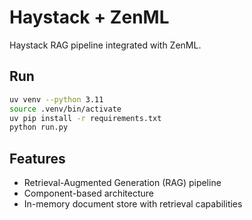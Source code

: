 # Haystack + ZenML

Haystack RAG pipeline integrated with ZenML.

## Run
```bash
uv venv --python 3.11
source .venv/bin/activate
uv pip install -r requirements.txt
python run.py
```

## Features
- Retrieval-Augmented Generation (RAG) pipeline
- Component-based architecture
- In-memory document store with retrieval capabilities